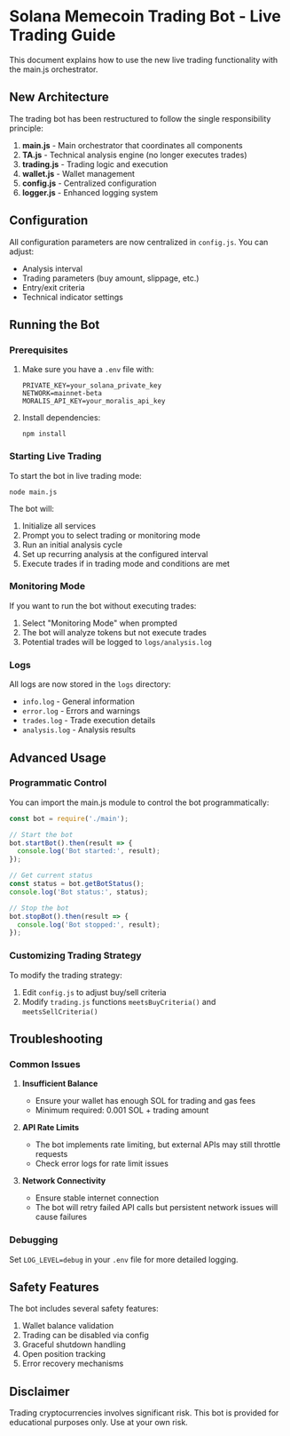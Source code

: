 # Solana Memecoin Trading Bot - Live Trading Guide

This document explains how to use the new live trading functionality with the main.js orchestrator.

## New Architecture

The trading bot has been restructured to follow the single responsibility principle:

1. **main.js** - Main orchestrator that coordinates all components
2. **TA.js** - Technical analysis engine (no longer executes trades)
3. **trading.js** - Trading logic and execution
4. **wallet.js** - Wallet management
5. **config.js** - Centralized configuration
6. **logger.js** - Enhanced logging system

## Configuration

All configuration parameters are now centralized in `config.js`. You can adjust:

- Analysis interval
- Trading parameters (buy amount, slippage, etc.)
- Entry/exit criteria
- Technical indicator settings

## Running the Bot

### Prerequisites

1. Make sure you have a `.env` file with:
   ```
   PRIVATE_KEY=your_solana_private_key
   NETWORK=mainnet-beta
   MORALIS_API_KEY=your_moralis_api_key
   ```

2. Install dependencies:
   ```
   npm install
   ```

### Starting Live Trading

To start the bot in live trading mode:

```
node main.js
```

The bot will:
1. Initialize all services
2. Prompt you to select trading or monitoring mode
3. Run an initial analysis cycle
4. Set up recurring analysis at the configured interval
5. Execute trades if in trading mode and conditions are met

### Monitoring Mode

If you want to run the bot without executing trades:

1. Select "Monitoring Mode" when prompted
2. The bot will analyze tokens but not execute trades
3. Potential trades will be logged to `logs/analysis.log`

### Logs

All logs are now stored in the `logs` directory:
- `info.log` - General information
- `error.log` - Errors and warnings
- `trades.log` - Trade execution details
- `analysis.log` - Analysis results

## Advanced Usage

### Programmatic Control

You can import the main.js module to control the bot programmatically:

```javascript
const bot = require('./main');

// Start the bot
bot.startBot().then(result => {
  console.log('Bot started:', result);
});

// Get current status
const status = bot.getBotStatus();
console.log('Bot status:', status);

// Stop the bot
bot.stopBot().then(result => {
  console.log('Bot stopped:', result);
});
```

### Customizing Trading Strategy

To modify the trading strategy:

1. Edit `config.js` to adjust buy/sell criteria
2. Modify `trading.js` functions `meetsBuyCriteria()` and `meetsSellCriteria()`

## Troubleshooting

### Common Issues

1. **Insufficient Balance**
   - Ensure your wallet has enough SOL for trading and gas fees
   - Minimum required: 0.001 SOL + trading amount

2. **API Rate Limits**
   - The bot implements rate limiting, but external APIs may still throttle requests
   - Check error logs for rate limit issues

3. **Network Connectivity**
   - Ensure stable internet connection
   - The bot will retry failed API calls but persistent network issues will cause failures

### Debugging

Set `LOG_LEVEL=debug` in your `.env` file for more detailed logging.

## Safety Features

The bot includes several safety features:

1. Wallet balance validation
2. Trading can be disabled via config
3. Graceful shutdown handling
4. Open position tracking
5. Error recovery mechanisms

## Disclaimer

Trading cryptocurrencies involves significant risk. This bot is provided for educational purposes only. Use at your own risk.
